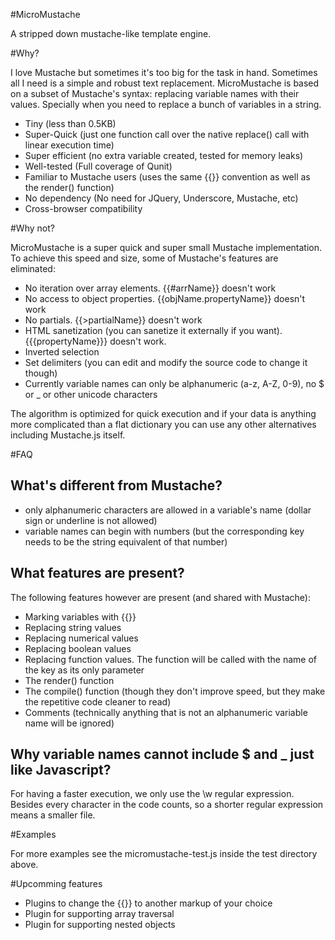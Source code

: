 #MicroMustache

A stripped down mustache-like template engine.

#Why?

I love Mustache but sometimes it's too big for the task in hand.
Sometimes all I need is a simple and robust text replacement.
MicroMustache is based on a subset of Mustache's syntax: replacing variable names with their values.
Specially when you need to replace a bunch of variables in a string.

* Tiny (less than 0.5KB)
* Super-Quick (just one function call over the native replace() call with linear execution time)
* Super efficient (no extra variable created, tested for memory leaks)
* Well-tested (Full coverage of Qunit)
* Familiar to Mustache users (uses the same {{}} convention as well as the render() function)
* No dependency (No need for JQuery, Underscore, Mustache, etc)
* Cross-browser compatibility

#Why not?

MicroMustache is a super quick and super small Mustache implementation.
To achieve this speed and size, some of Mustache's features are eliminated:

* No iteration over array elements. {{#arrName}} doesn't work
* No access to object properties. {{objName.propertyName}} doesn't work
* No partials. {{>partialName}} doesn't work
* HTML sanetization (you can sanetize it externally if you want). {{{propertyName}}} doesn't work.
* Inverted selection
* Set delimiters (you can edit and modify the source code to change it though)
* Currently variable names can only be alphanumeric (a-z, A-Z, 0-9), no $ or _ or other unicode characters

The algorithm is optimized for quick execution and if your data is anything more complicated than a flat
dictionary you can use any other alternatives including Mustache.js itself.

#FAQ

## What's different from Mustache?

* only alphanumeric characters are allowed in a variable's name (dollar sign or underline is not allowed)
* variable names can begin with numbers (but the corresponding key needs to be the string equivalent of that number)

## What features are present?

The following features however are present (and shared with Mustache):

* Marking variables with {{}}
* Replacing string values
* Replacing numerical values
* Replacing boolean values
* Replacing function values. The function will be called with the name of the key as its only parameter
* The render() function
* The compile() function (though they don't improve speed, but they make the repetitive code cleaner to read)
* Comments (technically anything that is not an alphanumeric variable name will be ignored)

## Why variable names cannot include $ and _ just like Javascript?

For having a faster execution, we only use the \w regular expression.
Besides every character in the code counts, so a shorter regular expression means a smaller file.

#Examples

For more examples see the micromustache-test.js inside the test directory above.

#Upcomming features

* Plugins to change the {{}} to another markup of your choice
* Plugin for supporting array traversal
* Plugin for supporting nested objects